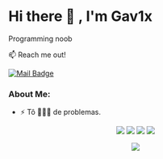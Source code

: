 # Hi there 👋 , I'm Gav1x
Programming noob

:mailbox: Reach me out!

[![Mail Badge](https://img.shields.io/badge/-gav1x-6A5ACD?style=flat&labelColor=6A5ACD&logo=discord&logoColor=white)](https://discord.gg/Wd2juFyCF7)

### About Me:
  - ⚡ Tô 🏃🏻‍♂️ de problemas. </br>

<div align="center">
  <img src="https://img.shields.io/badge/Python-0A0A0A?style=for-the-badge&logo=python&logoColor=cyan">
  <img src="https://img.shields.io/badge/Linux-0A0A0A?style=for-the-badge&logo=linux&logoColor=white">
  <img src="https://img.shields.io/badge/Windows-0A0A0A?style=for-the-badge&logo=windows&logoColor=cyan">
  <img src="https://img.shields.io/badge/Git-0A0A0A?style=for-the-badge&logo=git&logoColor=orange">
  
<p align="center">
<img align="center" src="https://github-readme-stats.vercel.app/api/?username=gav1x&show_icons=true&title_color=94fcff&icon_color=79ff97&text_color=fe9fe6&bg_color=151515" />
</p>
